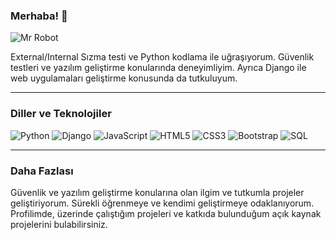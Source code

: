 ### Merhaba! 👋

![Mr Robot](https://media.giphy.com/media/WiM5K1e9MtEic/giphy.gif)

External/Internal Sızma testi ve Python kodlama ile uğraşıyorum. Güvenlik testleri ve yazılım geliştirme konularında deneyimliyim. Ayrıca Django ile web uygulamaları geliştirme konusunda da tutkuluyum.

---

### Diller ve Teknolojiler

![Python](https://img.shields.io/badge/-Python-3776AB?style=flat-square&logo=python&logoColor=white)
![Django](https://img.shields.io/badge/-Django-092E20?style=flat-square&logo=django&logoColor=white)
![JavaScript](https://img.shields.io/badge/-JavaScript-F7DF1E?style=flat-square&logo=javascript&logoColor=black)
![HTML5](https://img.shields.io/badge/-HTML5-E34F26?style=flat-square&logo=html5&logoColor=white)
![CSS3](https://img.shields.io/badge/-CSS3-1572B6?style=flat-square&logo=css3&logoColor=white)
![Bootstrap](https://img.shields.io/badge/-Bootstrap-563D7C?style=flat-square&logo=bootstrap&logoColor=white)
![SQL](https://img.shields.io/badge/-SQL-4479A1?style=flat-square&logo=postgresql&logoColor=white)

---

### Daha Fazlası 

Güvenlik ve yazılım geliştirme konularına olan ilgim ve tutkumla projeler geliştiriyorum. Sürekli öğrenmeye ve kendimi geliştirmeye odaklanıyorum. Profilimde, üzerinde çalıştığım projeleri ve katkıda bulunduğum açık kaynak projelerini bulabilirsiniz.
